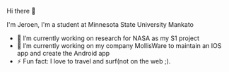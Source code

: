 Hi there 👋 

I'm Jeroen, I'm a student at Minnesota State University Mankato

- 🔭 I’m currently working on research for NASA as my S1 project
- 🔭 I’m currently working on my company MollisWare to maintain an IOS app and create the Android app
- ⚡ Fun fact: I love to travel and surf(not on the web ;).
